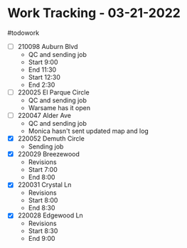 # Work Tracking - 03-21-2022
#todowork 
- [ ] 210098 Auburn Blvd
	- QC and sending job
	- Start 9:00
	- End 11:30
	- Start 12:30
	- End 2:30
- [ ] 220025 El Parque Circle
	- QC and sending job
	- Warsame has it open
- [ ] 220047 Alder Ave
	- QC and sending job
	- Monica hasn't sent updated map and log
- [x] 220052 Demuth Circle
	- Sending job
- [x] 220029 Breezewood
	- Revisions
	- Start 7:00
	- End 8:00
- [x] 220031 Crystal Ln
	- Revisions
	- Start 8:00
	- End 8:30
- [x] 220028 Edgewood Ln
	- Revisions
	- Start 8:30
	- End 9:00